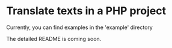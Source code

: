 # Translate texts in a PHP project

Currently, you can find examples in the 'example' directory

The detailed README is coming soon.



